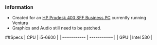 ### Information

- Created for an [HP Prodesk 400 SFF Business PC](https://support.hp.com/us-en/document/c05362196 "HP Prodesk 400 SFF Business PC") currently running Ventura
- Graphics and Audio still need to be patched. 

##Specs
|  CPU | i5-6600  |
| ------------ | ------------ |
| GPU  | Intel 530   |

